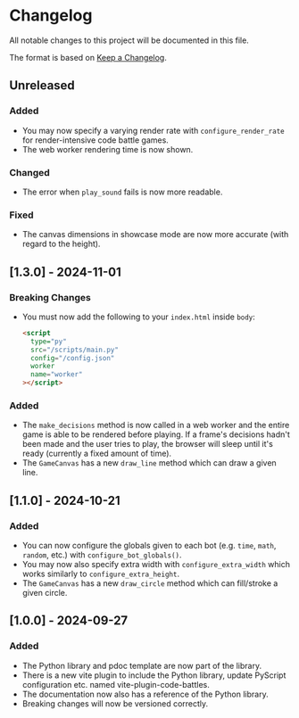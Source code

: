 # Changelog

All notable changes to this project will be documented in this file.

The format is based on [Keep a Changelog](https://keepachangelog.com/en/1.1.0/).

## Unreleased

### Added

- You may now specify a varying render rate with `configure_render_rate` for render-intensive code battle games.
- The web worker rendering time is now shown.

### Changed

- The error when `play_sound` fails is now more readable.

### Fixed

- The canvas dimensions in showcase mode are now more accurate (with regard to the height).

## [1.3.0] - 2024-11-01

### Breaking Changes

- You must now add the following to your `index.html` inside `body`:

  ```html
  <script
    type="py"
    src="/scripts/main.py"
    config="/config.json"
    worker
    name="worker"
  ></script>
  ```

### Added

- The `make_decisions` method is now called in a web worker and the entire game is able to be rendered before playing. If a frame's decisions hadn't been made and the user tries to play, the browser will sleep until it's ready (currently a fixed amount of time).
- The `GameCanvas` has a new `draw_line` method which can draw a given line.

## [1.1.0] - 2024-10-21

### Added

- You can now configure the globals given to each bot (e.g. `time`, `math`, `random`, etc.) with `configure_bot_globals()`.
- You may now also specify extra width with `configure_extra_width` which works similarly to `configure_extra_height`.
- The `GameCanvas` has a new `draw_circle` method which can fill/stroke a given circle.

## [1.0.0] - 2024-09-27

### Added

- The Python library and pdoc template are now part of the library.
- There is a new vite plugin to include the Python library, update PyScript configuration etc. named vite-plugin-code-battles.
- The documentation now also has a reference of the Python library.
- Breaking changes will now be versioned correctly.
